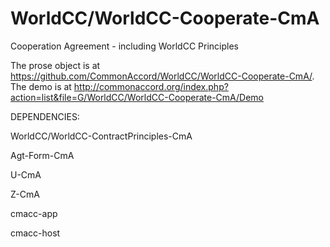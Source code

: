 # WorldCC/WorldCC-Cooperate-CmA

Cooperation Agreement - including WorldCC Principles

The prose object is at <a href="https://github.com/CommonAccord/WorldCC/WorldCC-Cooperate-CmA">https://github.com/CommonAccord/WorldCC/WorldCC-Cooperate-CmA/</a>.  The demo is at <a href="http://commonaccord.org/index.php?action=list&file=G/WorldCC/WorldCC-Cooperate-CmA/Demo/">http://commonaccord.org/index.php?action=list&file=G/WorldCC/WorldCC-Cooperate-CmA/Demo</a>

DEPENDENCIES:

WorldCC/WorldCC-ContractPrinciples-CmA

Agt-Form-CmA

U-CmA

Z-CmA

cmacc-app

cmacc-host